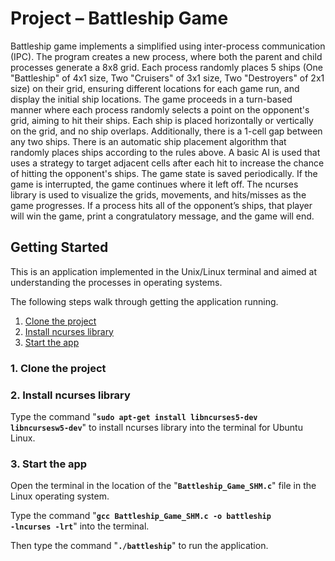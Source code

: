# Project – Battleship Game

Battleship game implements a simplified using inter-process communication (IPC). The program creates a new process, where both the parent and child processes generate a 8x8 grid. Each process randomly places 5 ships (One "Battleship" of 4x1 size, Two "Cruisers" of 3x1 size, Two "Destroyers" of 2x1 size) on their grid, ensuring different locations for each game run, and display the initial ship locations. The game proceeds in a turn-based manner where each process randomly selects a point on the opponent's grid, aiming to hit their ships. Each ship is placed horizontally or vertically on the grid, and no ship overlaps. Additionally, there is a 1-cell gap between any two ships. There is an automatic ship placement algorithm that randomly places ships according to the rules above. A basic AI is used that uses a strategy to target adjacent cells after each hit to increase the chance of hitting the opponent's ships. The game state is saved periodically. If the game is interrupted, the game continues where it left off. The ncurses library is used to visualize the grids, movements, and hits/misses as the game progresses. If a process hits all of the opponent’s ships, that player will win the game, print a congratulatory message, and the game will end.

## Getting Started

This is an application implemented in the Unix/Linux terminal and aimed at understanding the processes in operating systems.

The following steps walk through getting the application running. 

1. [Clone the project](#1-clone-the-project)
2. [Install ncurses library](#2-install-ncurses-library)
3. [Start the app](#3-start-the-app)

### 1. Clone the project

### 2. Install ncurses library

Type the command "<code><b>sudo apt-get install libncurses5-dev libncursesw5-dev</b></code>" to install ncurses library into the terminal for Ubuntu Linux.

### 3. Start the app

Open the terminal in the location of the "<code><b>Battleship_Game_SHM.c</b></code>" file in the Linux operating system.

Type the command "<code><b>gcc Battleship_Game_SHM.c -o battleship -lncurses -lrt</b></code>" into the terminal.

Then type the command "<code><b>./battleship</b></code>" to run the application.
